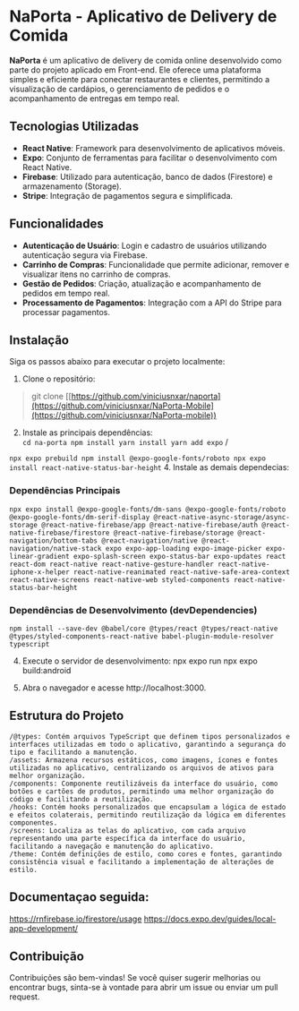 # NaPorta - Aplicativo de Delivery de Comida

**NaPorta** é um aplicativo de delivery de comida online desenvolvido como parte do projeto aplicado em Front-end. Ele oferece uma plataforma simples e eficiente para conectar restaurantes e clientes, permitindo a visualização de cardápios, o gerenciamento de pedidos e o acompanhamento de entregas em tempo real.

## Tecnologias Utilizadas

- **React Native**: Framework para desenvolvimento de aplicativos móveis.
- **Expo**: Conjunto de ferramentas para facilitar o desenvolvimento com React Native.
- **Firebase**: Utilizado para autenticação, banco de dados (Firestore) e armazenamento (Storage).
- **Stripe**: Integração de pagamentos segura e simplificada.

## Funcionalidades

- **Autenticação de Usuário**: Login e cadastro de usuários utilizando autenticação segura via Firebase.
- **Carrinho de Compras**: Funcionalidade que permite adicionar, remover e visualizar itens no carrinho de compras.
- **Gestão de Pedidos**: Criação, atualização e acompanhamento de pedidos em tempo real.
- **Processamento de Pagamentos**: Integração com a API do Stripe para processar pagamentos.

## Instalação

Siga os passos abaixo para executar o projeto localmente:

1. Clone o repositório:

   
> git clone [[https://github.com/viniciusnxar/naporta](https://github.com/viniciusnxar/NaPorta-Mobile](https://github.com/viniciusnxar/NaPorta-mobile))

2. Instale as principais dependências:\
`
cd na-porta
npm install
yarn install
yarn add expo
` /

`
npx expo prebuild
npm install @expo-google-fonts/roboto
npx expo install react-native-status-bar-height
`
4. Instale as demais dependecias:

### Dependências Principais
`
npx expo install @expo-google-fonts/dm-sans @expo-google-fonts/roboto @expo-google-fonts/dm-serif-display @react-native-async-storage/async-storage @react-native-firebase/app @react-native-firebase/auth @react-native-firebase/firestore @react-native-firebase/storage @react-navigation/bottom-tabs @react-navigation/native @react-navigation/native-stack expo expo-app-loading expo-image-picker expo-linear-gradient expo-splash-screen expo-status-bar expo-updates react react-dom react-native react-native-gesture-handler react-native-iphone-x-helper react-native-reanimated react-native-safe-area-context react-native-screens react-native-web styled-components react-native-status-bar-height
`
### Dependências de Desenvolvimento (devDependencies)
`npm install --save-dev @babel/core @types/react @types/react-native @types/styled-components-react-native babel-plugin-module-resolver typescript
`

4. Execute o servidor de desenvolvimento:
npx expo run
npx expo build:android

5. Abra o navegador e acesse http://localhost:3000.



## Estrutura do Projeto

    /@types: Contém arquivos TypeScript que definem tipos personalizados e interfaces utilizadas em todo o aplicativo, garantindo a segurança do tipo e facilitando a manutenção.
    /assets: Armazena recursos estáticos, como imagens, ícones e fontes utilizadas no aplicativo, centralizando os arquivos de ativos para melhor organização.
    /components: Componente reutilizáveis da interface do usuário, como botões e cartões de produtos, permitindo uma melhor organização do código e facilitando a reutilização.
    /hooks: Contém hooks personalizados que encapsulam a lógica de estado e efeitos colaterais, permitindo reutilização da lógica em diferentes componentes.
    /screens: Localiza as telas do aplicativo, com cada arquivo representando uma parte específica da interface do usuário, facilitando a navegação e manutenção do aplicativo.
    /theme: Contém definições de estilo, como cores e fontes, garantindo consistência visual e facilitando a implementação de alterações de estilo.

## Documentaçao seguida:
https://rnfirebase.io/firestore/usage
https://docs.expo.dev/guides/local-app-development/

## Contribuição

Contribuições são bem-vindas! Se você quiser sugerir melhorias ou encontrar bugs, sinta-se à vontade para abrir um issue ou enviar um pull request.
